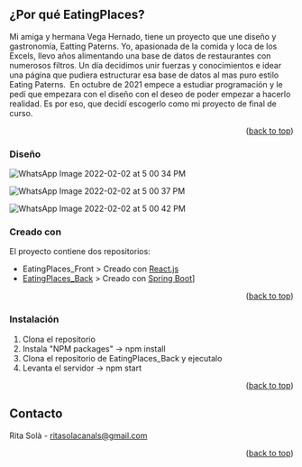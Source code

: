 <div id="top"></div>
<!--EATING PLACES -->


<!-- ¿Por qué EatingPlaces? -->
## ¿Por qué EatingPlaces?


Mi amiga y hermana Vega Hernado, tiene un proyecto que une diseño y gastronomía, Eatting Paterns. Yo, apasionada de la comida y loca de los Excels, llevo años alimentando una base de datos de restaurantes con numerosos filtros. Un día decidimos unir fuerzas y conocimientos e idear una página que pudiera estructurar esa base de datos al mas puro estilo Eating Paterns. 
En octubre de 2021 empece a estudiar programación y le pedí que empezara con el diseño con el deseo de poder empezar a hacerlo realidad. Es por eso, que decidí escogerlo como mi proyecto de final de curso. 


<p align="right">(<a href="#top">back to top</a>)</p>

<!-- Disseño? -->
### Diseño
![WhatsApp Image 2022-02-02 at 5 00 34 PM](https://user-images.githubusercontent.com/92262095/159969788-e788c382-b065-4f0c-9cc5-8f59a3557b78.jpeg)

![WhatsApp Image 2022-02-02 at 5 00 37 PM](https://user-images.githubusercontent.com/92262095/159969817-4b7275ba-892f-4d3f-8dc6-3efaefbea1f6.jpeg)

![WhatsApp Image 2022-02-02 at 5 00 42 PM](https://user-images.githubusercontent.com/92262095/159969827-959ff63d-f9f7-4d4d-8039-da4d0cadf225.jpeg)

### Creado con

El proyecto contiene dos repositorios: 
* EatingPlaces_Front > Creado con [React.js](https://reactjs.org/)
* [EatingPlaces_Back](https://github.com/SolaRita/EatingPlaces_Back) > Creado con [Spring Boot](https://spring.io/projects/spring-boot)]

<p align="right">(<a href="#top">back to top</a>)</p>



<!-- EMPEZAR -->


### Instalación



1. Clona el repositorio
2. Instala "NPM packages" -> npm install
3. Clona el repositorio de EatingPlaces_Back y ejecutalo
4. Levanta el servidor -> npm start

<p align="right">(<a href="#top">back to top</a>)</p>




<!-- CONTACTO -->
## Contacto

Rita Solà - ritasolacanals@gmail.com


<p align="right">(<a href="#top">back to top</a>)</p>



